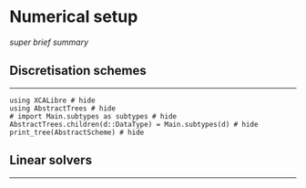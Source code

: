 # Numerical setup
*super brief summary*

## Discretisation schemes
---

```@repl
using XCALibre # hide
using AbstractTrees # hide
# import Main.subtypes as subtypes # hide
AbstractTrees.children(d::DataType) = Main.subtypes(d) # hide
print_tree(AbstractScheme) # hide
```

## Linear solvers
---